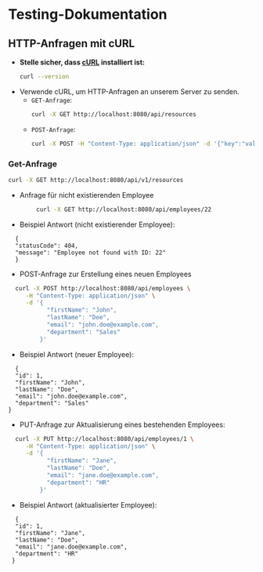 # Testing-Dokumentation

## HTTP-Anfragen mit cURL
- **Stelle sicher, dass [cURL](https://curl.se/download.html) installiert ist:**
   ```sh
   curl --version
   ```
- Verwende cURL, um HTTP-Anfragen an unserem Server zu senden.
    - `GET-Anfrage`:
      ```sh
      curl -X GET http://localhost:8080/api/resources
      ```
    -  `POST-Anfrage`:
       ```sh
       curl -X POST -H "Content-Type: application/json" -d '{"key":"value"}' http://localhost:8080/api/resources

### Get-Anfrage

```sh
curl -X GET http://localhost:8080/api/v1/resources
```
- Anfrage für nicht existierenden Employee 
```sh
        curl -X GET http://localhost:8080/api/employees/22
```
- Beispiel Antwort (nicht existierender Employee):
```
  {
  "statusCode": 404,
  "message": "Employee not found with ID: 22"
  }
```
- POST-Anfrage zur Erstellung eines neuen Employees
```sh
  curl -X POST http://localhost:8080/api/employees \
     -H "Content-Type: application/json" \
     -d '{
           "firstName": "John",
           "lastName": "Doe",
           "email": "john.doe@example.com",
           "department": "Sales"
         }'
```
- Beispiel Antwort (neuer Employee):
```
  {
  "id": 1,
  "firstName": "John",
  "lastName": "Doe",
  "email": "john.doe@example.com",
  "department": "Sales"
}
```
- PUT-Anfrage zur Aktualisierung eines bestehenden Employees:
```sh
  curl -X PUT http://localhost:8080/api/employees/1 \
     -H "Content-Type: application/json" \
     -d '{
           "firstName": "Jane",
           "lastName": "Doe",
           "email": "jane.doe@example.com",
           "department": "HR"
         }'
```
- Beispiel Antwort (aktualisierter Employee):
```
  {
  "id": 1,
  "firstName": "Jane",
  "lastName": "Doe",
  "email": "jane.doe@example.com",
  "department": "HR"
 }
```